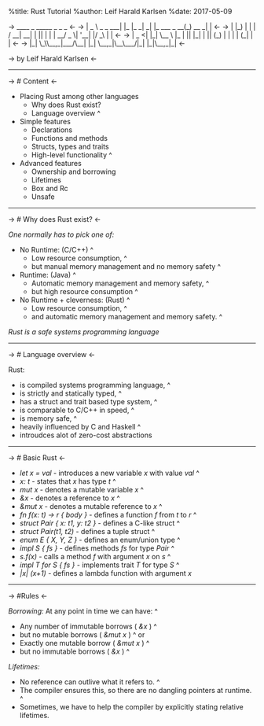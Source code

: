 %title: Rust Tutorial
%author: Leif Harald Karlsen
%date: 2017-05-09





->  \_\_\_\_            \_     \_\_\_\_\_      \_             \_       \_  <-
-> |  \_ \\ \_   \_ \_\_\_| |\_  |\_   \_|   \_| |\_ \_\_\_  \_ \_\_(\_) \_\_ \_| | <-
-> | |\_) | | | / \_\_| \_\_|   | || | | | \_\_/ \_ \\| '\_\_| |/ \_\\ | | <-
-> |  \_ <| |\_| \\\_\_ \\ |\_    | || |\_| | || (\_) | |  | | (\_| | | <-
-> |\_| \\\_\\\\\_\_,\_|\_\_\_/\\\_\_|   |\_| \\\_\_,\_|\\\_\_\\\_\_\_/|\_|  |\_|\\\_\_,\_|\_| <-


-> by Leif Harald Karlsen <-
 
---

-> # Content <-
* Placing Rust among other languages
  * Why does Rust exist?
  * Language overview
^
* Simple features
  * Declarations
  * Functions and methods
  * Structs, types and traits
  * High-level functionality
^
* Advanced features
  * Ownership and borrowing
  * Lifetimes
  * Box and Rc
  * Unsafe

---

-> # Why does Rust exist? <-

_One normally has to pick one of:_
* No Runtime: (C/C++)
^
  * Low resource consumption, 
^
  * but manual memory management and no memory safety
^
* Runtime: (Java)
^
  * Automatic memory management and memory safety,
^
  * but high resource consumption
^
* No Runtime + cleverness: (Rust)
^
  * Low resource consumption, 
^
  * and automatic memory management and memory safety.
^

*Rust is a safe systems programming language*

---

-> # Language overview <-

Rust:
* is compiled systems programming language,
^
* is strictly and statically typed,
^
* has a struct and trait based type system,
^
* is comparable to C/C++ in speed,
^
* is memory safe,
^
* heavily influenced by C and Haskell
^
* introudces alot of zero-cost abstractions

---

-> # Basic Rust <-

* *let x = val* - introduces a new variable *x* with value *val*
^
* *x: t* - states that *x* has type *t*
^
* *mut x* - denotes a mutable variable *x*
^
* *\&x* - denotes a reference to *x*
^
* *&mut x* - denotes a mutable reference to *x*
^
* *fn f(x: t) -> r { body }* - defines a function *f* from *t* to *r*
^
* *struct Pair { x: t1, y: t2 }* - defines a C-like struct
^
* *struct Pair(t1, t2)* - defines a tuple struct
^
* *enum E { X, Y, Z }* - defines an enum/union type
^
* *impl S { fs }* - defines methods *fs* for type *Pair*
^
* *s.f(x)* - calls a method *f* with argument *x* on *s*
^
* *impl T for S { fs }* - implements trait *T* for type *S*
^
* *|x| (x+1)* - defines a lambda function with argument *x*

---

-> #Rules <-

_Borrowing:_
At any point in time we can have:
^
* Any number of immutable borrows ( *\&x* )
^
* but no mutable borrows ( *\&mut x* )
^
or
* Exactly one mutable borrow ( *\&mut x* )
^
* but no immutable borrows ( *\&x* )
^ 

_Lifetimes:_
* No reference can outlive what it refers to.
^
* The compiler ensures this, so there are no dangling pointers at runtime.
^
* Sometimes, we have to help the compiler by explicitly stating relative lifetimes.
